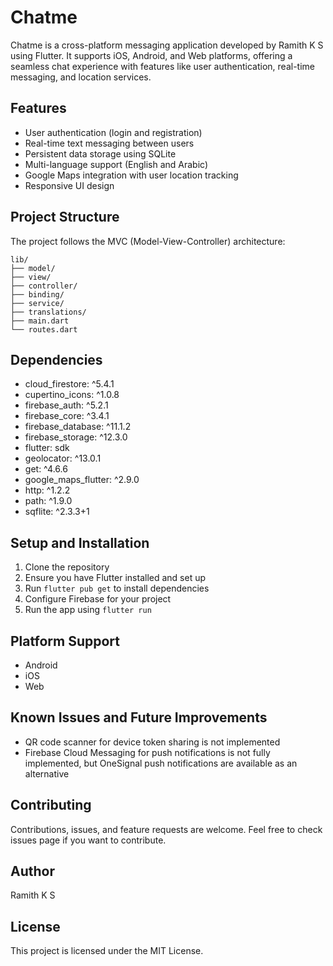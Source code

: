 # Chatme

Chatme is a cross-platform messaging application developed by Ramith K S using Flutter. It supports iOS, Android, and Web platforms, offering a seamless chat experience with features like user authentication, real-time messaging, and location services.

## Features

- User authentication (login and registration)
- Real-time text messaging between users
- Persistent data storage using SQLite
- Multi-language support (English and Arabic)
- Google Maps integration with user location tracking
- Responsive UI design

## Project Structure

The project follows the MVC (Model-View-Controller) architecture:

```
lib/
├── model/
├── view/
├── controller/
├── binding/
├── service/
├── translations/
├── main.dart
└── routes.dart
```

## Dependencies

- cloud_firestore: ^5.4.1
- cupertino_icons: ^1.0.8
- firebase_auth: ^5.2.1
- firebase_core: ^3.4.1
- firebase_database: ^11.1.2
- firebase_storage: ^12.3.0
- flutter: sdk
- geolocator: ^13.0.1
- get: ^4.6.6
- google_maps_flutter: ^2.9.0
- http: ^1.2.2
- path: ^1.9.0
- sqflite: ^2.3.3+1

## Setup and Installation

1. Clone the repository
2. Ensure you have Flutter installed and set up
3. Run `flutter pub get` to install dependencies
4. Configure Firebase for your project
5. Run the app using `flutter run`

## Platform Support

- Android
- iOS
- Web

## Known Issues and Future Improvements

- QR code scanner for device token sharing is not implemented
- Firebase Cloud Messaging for push notifications is not fully implemented, but OneSignal push notifications are available as an alternative

## Contributing

Contributions, issues, and feature requests are welcome. Feel free to check issues page if you want to contribute.

## Author

Ramith K S

## License

This project is licensed under the MIT License.
